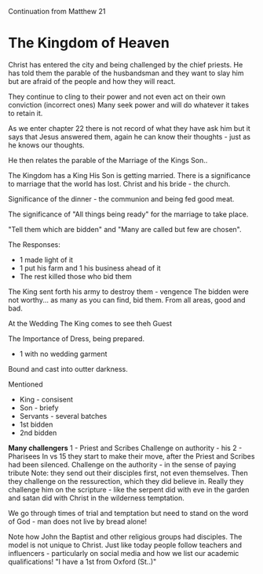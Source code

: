Continuation from Matthew 21

# The Kingdom of Heaven

Christ has entered the city and being challenged by the chief priests.
He has told them the parable of the husbandsman and they want to slay him but are afraid of the people and how they will react.

They continue to cling to their power and not even act on their own conviction (incorrect ones)
Many seek power and will do whatever it takes to retain it.

As we enter chapter 22 there is not record of what they have ask him but it says that Jesus answered them, again he can know their thoughts - just as he knows our thoughts.

He then relates the parable of the Marriage of the Kings Son..

The Kingdom has a King
His Son is getting married. There is a significance to marriage that the world has lost. 
Christ and his bride - the church.

Significance of the dinner - the communion and being fed good meat.

The significance of "All things being ready" for the marriage to take place.

"Tell them which are bidden" and "Many are called but few are chosen".

The Responses:
- 1 made light of it
- 1 put his farm and 1 his business ahead of it
- The rest killed those who bid them

The King sent forth his army to destroy them - vengence
The bidden were not worthy... as many as you can find, bid them.
From all areas, good and bad.

At the Wedding
The King comes to see theh Guest

The Importance of Dress, being prepared.

- 1 with no wedding garment

Bound and cast into outter darkness.

Mentioned
- King - consisent
- Son - briefy
- Servants - several batches
- 1st bidden
- 2nd bidden

**Many challengers**
1 - Priest and Scribes
Challenge on authority - his
2 - Pharisees
In vs 15 they start to make their move, after the Priest and Scribes had been silenced.
Challenge on the authority - in the sense of paying tribute
Note: they send out their disciples first, not even themselves.
Then they challenge on the ressurection, which they did believe in.
Really they challenge him on the scripture - like the serpent did with eve in the garden and satan did with Christ in the wilderness temptation.

We go through times of trial and temptation but need to stand on the word of God - man does not live by bread alone!

Note how John the Baptist and other religious groups had disciples. The model is not unique to Christ.
Just like today people follow teachers and influencers - particularly on social media and how we list our academic qualifications!
"I have a 1st from Oxford (St..)"








